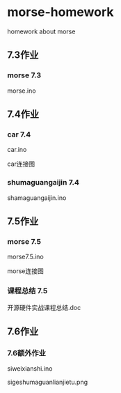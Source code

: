 # morse-homework

homework about morse

## 7.3作业

### morse 7.3

morse.ino

## 7.4作业

### car 7.4

car.ino

car连接图

### shumaguangaijin  7.4
shamaguangaijin.ino

## 7.5作业

### morse 7.5

morse7.5.ino

morse连接图

### 课程总结  7.5

开源硬件实战课程总结.doc

## 7.6作业

### 7.6额外作业

siweixianshi.ino

sigeshumaguanlianjietu.png
